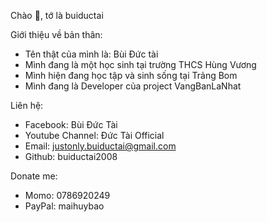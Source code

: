 Chào 👋, tớ là buiductai

Giới thiệu về bản thân:

- Tên thật của mình là: Bùi Đức tài
- Mình đang là một học sinh tại trường THCS Hùng Vương
- Mình hiện đang học tập và sinh sống tại Trảng Bom
- Mình đang là Developer của project VangBanLaNhat

Liên hệ:

- Facebook: Bùi Đức Tài
- Youtube Channel: Đức Tài Official
- Email: justonly.buiductai@gmail.com
- Github: buiductai2008

Donate me:

- Momo: 0786920249
- PayPal: maihuybao
